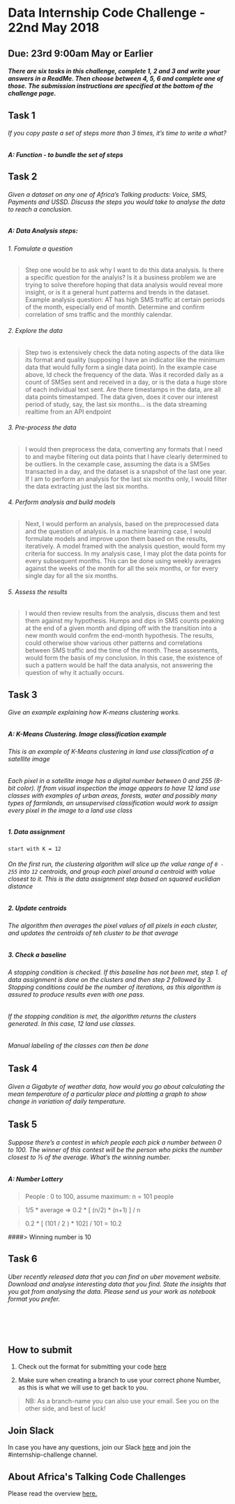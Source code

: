 # Data Internship Code Challenge - 22nd May 2018
## Due: 23rd 9:00am May or Earlier


##### There are six tasks in this challenge, complete 1, 2 and 3 and write your answers in a ReadMe. Then choose between 4, 5, 6 and complete one of those. The submission instructions are specified at the bottom of the challenge page.

## Task 1
###### If you copy paste a set of steps more than 3 times, it’s time to write a what?
##### A: Function - to bundle the set of steps


## Task 2
###### Given a dataset on any one of Africa’s Talking products: Voice, SMS, Payments and USSD. Discuss the steps you would take to analyse the data to reach a conclusion.
##### A: Data Analysis steps:
###### 1. Fomulate a question
>    Step one would be to ask why I want to do this data analysis. Is there a specific question for the analyis? Is it a business problem we are trying to solve therefore hoping that data analysis would reveal more insight, or is it a general hunt patterns and trends in the dataset.
    Example analysis question: AT has high SMS traffic at certain periods of the month, especially end of month. Determine and confirm correlation of sms traffic and the monthly calendar.
###### 2. Explore the data
>    Step two is extensively check the data noting aspects of the data like its format and quality (supposing I have an indicator like the minimum data that would fully form a single data point).
    In the example case above, Id check the frequency of the data. Was it recorded daily as a count of SMSes sent and received in a day, or is the data a huge store of each individual text sent. Are there timestamps in the data, are all data points timestamped. The data given, does it cover our interest period of study, say, the last six months... is the data streaming realtime from an API endpoint
###### 3. Pre-process the data
>    I would then preprocess the data, converting any formats that I need to and maybe filtering out data points that I have clearly determined to be outliers.
    In the cexample case, assuming the data is a SMSes transacted in a day, and the dataset is a snapshot of the last one year. If I am to perform an analysis for the last six months only, I would filter the data extracting just the last six months.
###### 4. Perform analysis and build models
>    Next, I would perform an analysis, based on the preprocessed data and the question of analysis. In a machine learning case, I would formulate models and improve upon them based on the results, iteratively. A model framed with the analysis question, would form my criteria for success.
    In my analysis case, I may plot the data points for every subsequent months.
    This can be done using weekly averages against the weeks of the month for all the seix months, or for every single day for all the six months.
###### 5. Assess the results
>    I would then review results from the analysis, discuss them and test them against my hypothesis.
    Humps and dips in SMS counts peaking at the end of a given month and diping off with the transition into a new month would confrm the end-month hypothesis. The results, could otherwise show various other patterns and correlations between SMS traffic and the time of the month. These assesments, would form the basis of my conclusion.
    In this case, the existence of such a pattern would be half the data analysis, not answering the question of why it actually occurs.

## Task 3
###### Give an example explaining how K-means clustering works.
##### A: K-Means Clustering. Image classification example
###### This is an example of K-Means clustering in land use classification of a satellite image
###### Each pixel in a satellite image has a digital number between 0 and 255 (8-bit color). If from visual inspection the image appears to have 12 land use classes with examples of urban areas, forests, water and possibly many types of farmlands, an unsupervised classification would work to assign every pixel in the image to a land use class
##### 1. Data assignment
    start with K = 12
###### On the first run, the clustering algorithm will slice up the value range of `0 - 255` into `12` centroids, and group each pixel around a centroid with value closest to it. This is the data assignment step based on squared euclidian distance
##### 2. Update centroids
###### The algorithm then averages the pixel values of all pixels in each cluster, and updates the centroids of teh cluster to be that average
##### 3. Check a baseline
###### A stopping condition is checked. If this baseline has not been met, step 1. of data assignment is done on the clusters and then step 2 followed by 3. Stopping conditions could be the number of iterations, as this algorithm is assured to produce results even with one pass.
###### If the stopping condition is met, the algorithm returns the clusters generated. In this case, 12 land use classes.
###### Manual labeling of the classes can then be done

## Task 4
###### Given a Gigabyte of weather data, how would you go about calculating the mean temperature of a particular place and plotting a graph to show change in variation of daily temperature.

## Task 5
###### Suppose there’s a contest in which people each pick a number between 0 to 100. The winner of this contest will be the person who picks the number closest to ⅕ of the average. What’s the winning number.

##### A: Number Lottery
>    People : 0 to 100, assume maximum: n = 101 people

>    1/5 * average => 0.2 * [ (n/2) * (n+1) ] / n

>    0.2 * [ (101 / 2 ) * 102] / 101 = 10.2

####> Winning number is 10


## Task 6
###### Uber recently released data that you can find on uber movement website. Download and analyse interesting data that you find. State the insights that you got from analysing the data. Please send us your work as notebook format you prefer.

<br><br>

## How to submit
1. Check out the format for submitting your code [here](http://atdevoutreach.viewdocs.io/DataInternshipCodeChallengeMay2018/CodeChallengeSteps/)

2.  Make sure when creating a branch to use your correct phone Number, as this is what we will use to get back to you.

> NB: As a branch-name you can also use your email.
> See you on the other side, and best of luck!


## Join Slack
In case you have any questions, join our Slack [here](https://slackin-africastalking.now.sh/) and join the #internship-challenge channel.

## About Africa's Talking Code Challenges
Please read the overview [here.](http://atdevoutreach.viewdocs.io/DataInternshipCodeChallengeMay2018/)
